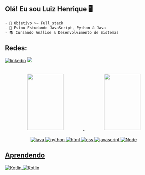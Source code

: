 ## Olá! Eu sou Luiz Henrique 🖥️
~~~javascript
- 👀 Objetivo >= Full_stack
- 🌱 Estou Estudando JavaScript, Python & Java
- 📚 Cursando Análise & Desenvolvimento de Sistemas
~~~
## Redes:
<div>
  <a href="https://www.linkedin.com/in/luiz-henrique-costa-da-silva-74083313a/"><img alt="linkedin" src="https://img.shields.io/badge/LinkedIn-0077B5?style=for-the-badge&logo=linkedin&logoColor=white"></a>
  <a href="https://cursos.alura.com.br/user/luizhenriquefjs"><img src="https://cursos.alura.com.br/assets/images/logos/logo-alura.svg" fill="rgb(74,32,52)"></a>
</div>
<br>
<br>
<div align="center">
  <a href="https://github.com/LuizHenrique91">
  <img height="180em" width="48%" src="https://github-readme-stats.vercel.app/api?username=LuizHenrique91&show_icons=true&theme=blue-green&include_all_commits=true&count_private=true"/>
  <img height="180em" width="48%" src="https://github-readme-stats.vercel.app/api/top-langs/?username=LuizHenrique91&layout=compact&langs_count=7&theme=blue-green"/>
</div>
  
 <div style="display: inline_block" align="center"><br>
  <img align="center" alt="java" src="https://img.shields.io/badge/Java-ED8B00?style=for-the-badge&logo=java&logoColor=white">
  <img align="center" alt="python" src="https://img.shields.io/badge/Python-3776AB?style=for-the-badge&logo=python&logoColor=white">
  <img align="center" alt="html" src="https://img.shields.io/badge/HTML5-E34F26?style=for-the-badge&logo=html5&logoColor=white">
  <img align="center" alt="css" src="https://img.shields.io/badge/CSS3-1572B6?style=for-the-badge&logo=css3&logoColor=white">
  <img align="center" alt="javascript" src="https://img.shields.io/badge/JavaScript-F7DF1E?style=for-the-badge&logo=javascript&logoColor=black">
  <img align="center" alt="Node" src="https://img.shields.io/badge/Node.js-43853D?style=for-the-badge&logo=node.js&logoColor=white">
</div>
 
## Aprendendo
  <img align="center" alt="Kotlin" src="https://img.shields.io/badge/Kotlin-0095D5?&style=for-the-badge&logo=kotlin&logoColor=white">
  <img align="center" alt="Kotlin" src="https://img.shields.io/badge/Spring-6DB33F?style=for-the-badge&logo=spring&logoColor=white">
  


  

